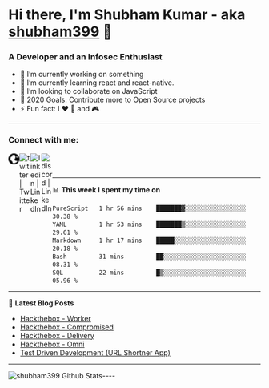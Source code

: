 # Hi there, I'm Shubham Kumar - aka [shubham399][website] 👋

### A Developer and an Infosec Enthusiast

- 🔭 I’m currently working on something
- 🌱 I’m currently learning react and react-native. 
- 👯 I’m looking to collaborate on JavaScript
- 🥅 2020 Goals: Contribute more to Open Source projects
- ⚡ Fun fact: I ❤️ 🐶 and 🎮


---
### Connect with me:

[<img align="left" alt="Website" width="22px" src="https://raw.githubusercontent.com/iconic/open-iconic/master/svg/globe.svg" />][website]
[<img align="left" alt="twitter | Twitter" width="22px" src="https://cdn.jsdelivr.net/npm/simple-icons@v3/icons/twitter.svg" />][twitter]
[<img align="left" alt="linkedin | LinkedIn" width="22px" src="https://cdn.jsdelivr.net/npm/simple-icons@v3/icons/linkedin.svg" />][linkedin]
[<img align="left" alt="discord | LinkedIn" width="22px" src="https://cdn.jsdelivr.net/npm/simple-icons@v3/icons/discord.svg" />][discord]


<br />
<br />

---
📊 **This week I spent my time on**
<!--START_SECTION:waka-->
```text
PureScript   1 hr 56 mins    ███████▓░░░░░░░░░░░░░░░░░   30.38 % 
YAML         1 hr 53 mins    ███████▒░░░░░░░░░░░░░░░░░   29.61 % 
Markdown     1 hr 17 mins    █████░░░░░░░░░░░░░░░░░░░░   20.18 % 
Bash         31 mins         ██░░░░░░░░░░░░░░░░░░░░░░░   08.31 % 
SQL          22 mins         █▒░░░░░░░░░░░░░░░░░░░░░░░   05.96 % 
```
<!--END_SECTION:waka-->

---
📕 **Latest Blog Posts**
<!-- BLOG-POST-LIST:START -->
- [Hackthebox - Worker](https://f3v3r.in/htb/machines/retired/worker/)
- [Hackthebox - Compromised](https://f3v3r.in/htb/machines/retired/compromised/)
- [Hackthebox - Delivery](https://f3v3r.in/htb/machines/active/delivery/)
- [Hackthebox - Omni](https://f3v3r.in/htb/machines/retired/omni/)
- [Test Driven Development (URL Shortner App)](https://f3v3r.in/node/tdd/)
<!-- BLOG-POST-LIST:END -->
---

<img align="left" alt="shubham399 Github Stats" src="https://github-readme-stats.vercel.app/api?username=shubham399&show_icons=true&hide_border=true&count_private=true" />
----

[website]:  https://shubhkumar.in/about/
[twitter]:  https://twitter.com/shubhkumar01/
[linkedin]: https://www.linkedin.com/in/shubham399/
[discord]:  https://discordapp.com/users/397613413301354497

